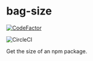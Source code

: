 # bag-size

[![CodeFactor](https://www.codefactor.io/repository/github/bb-code/bag-size/badge)](https://www.codefactor.io/repository/github/bb-code/bag-size)

![CircleCI](https://img.shields.io/circleci/build/github/BB-Code/bag-size/master)

Get the size of an npm package.
